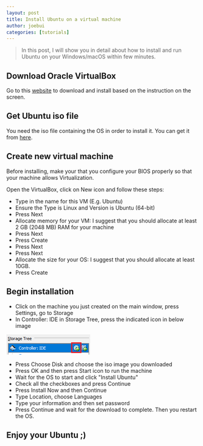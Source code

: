 ```yaml
---
layout: post
title: Install Ubuntu on a virtual machine
author: joebui
categories: [tutorials]
---
```


> In this post, I will show you in detail about how to install and run Ubuntu on your Windows/macOS within few minutes.

## Download Oracle VirtualBox

Go to this [website](https://www.virtualbox.org/wiki/Downloads) to download and install based on the instruction on the screen.

## Get Ubuntu iso file

You need the iso file containing the OS in order to install it. You can get it from [here](http://www.ubuntu.com/download/desktop).

## Create new virtual machine

Before installing, make your that you configure your BIOS properly so that your machine allows Virtualization.

Open the VirtualBox, click on New icon and follow these steps:

-   Type in the name for this VM (E.g. Ubuntu)
-   Ensure the Type is Linux and Version is Ubuntu (64-bit)
-   Press Next
-   Allocate memory for your VM: I suggest that you should allocate at least 2 GB (2048 MB) RAM for your machine
-   Press Next
-   Press Create
-   Press Next
-   Press Next
-   Allocate the size for your OS: I suggest that you should allocate at least 10GB.
-   Press Create

## Begin installation

-   Click on the machine you just created on the main window, press Settings, go to Storage
-   In Controller: IDE in Storage Tree, press the indicated icon in below image

![Keyboard](/img/2016-09-17-install-ubuntu/img1.PNG)

-   Press Choose Disk and choose the iso image you downloaded
-   Press OK and then press Start icon to run the machine
-   Wait for the OS to start and click "Install Ubuntu"
-   Check all the checkboxes and press Continue
-   Press Install Now and then Continue
-   Type Location, choose Languages
-   Type your information and then set password
-   Press Continue and wait for the download to complete. Then you restart the OS.

## Enjoy your Ubuntu ;)
